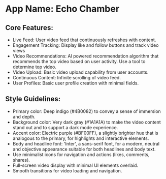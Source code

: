 # **App Name**: Echo Chamber

## Core Features:

- Live Feed: User video feed that continuously refreshes with content.
- Engagement Tracking: Display like and follow buttons and track video views
- Video Recommendations: AI powered recommendation algorithm that recommends the top video based on user activity. Use a tool to determine top video.
- Video Upload: Basic video upload capability from user accounts.
- Continuous Content: Infinite scrolling of video feed.
- User Profiles: Basic user profile creation with minimal fields.

## Style Guidelines:

- Primary color: Deep indigo (#4B0082) to convey a sense of immersion and depth.
- Background color: Very dark gray (#1A1A1A) to make the video content stand out and to support a dark mode experience.
- Accent color: Electric purple (#BF00FF), a slightly brighter hue that is analogous to the primary, for highlights and interactive elements.
- Body and headline font: 'Inter', a sans-serif font, for a modern, neutral and objective appearance suitable for both headlines and body text.
- Use minimalist icons for navigation and actions (likes, comments, shares).
- Full-screen video display with minimal UI elements overlaid.
- Smooth transitions for video loading and navigation.
